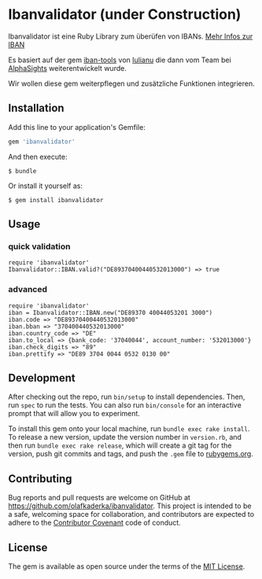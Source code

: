 # Ibanvalidator (under Construction)

Ibanvalidator ist eine Ruby Library zum überüfen von IBANs. [Mehr Infos zur IBAN](https://de.wikipedia.org/wiki/IBAN)

Es basiert auf der gem [iban-tools](http://github.com/iulianu/iban-tools) von [Iulianu](http://github.com/iulianu) die dann vom Team
bei [AlphaSights](https://engineering.alphasights.com) weiterentwickelt wurde.

Wir wollen diese gem weiterpflegen und zusätzliche Funktionen integrieren.


## Installation

Add this line to your application's Gemfile:

```ruby
gem 'ibanvalidator'
```

And then execute:

    $ bundle

Or install it yourself as:

    $ gem install ibanvalidator

## Usage

### quick validation
	require 'ibanvalidator'
	Ibanvalidator::IBAN.valid?("DE89370400440532013000") => true

### advanced
	require 'ibanvalidator'
	iban = Ibanvalidator::IBAN.new("DE89370 40044053201 3000")
	iban.code => "DE89370400440532013000"
	iban.bban => "370400440532013000"
	iban.country_code => "DE"
	iban.to_local => {bank_code: '37040044', account_number: '532013000'}
	iban.check_digits => "89"
	iban.prettify => "DE89 3704 0044 0532 0130 00"
	

## Development

After checking out the repo, run `bin/setup` to install dependencies. Then, run `spec` to run the tests. You can also run `bin/console` for an interactive prompt that will allow you to experiment.

To install this gem onto your local machine, run `bundle exec rake install`. To release a new version, update the version number in `version.rb`, and then run `bundle exec rake release`, which will create a git tag for the version, push git commits and tags, and push the `.gem` file to [rubygems.org](https://rubygems.org).

## Contributing

Bug reports and pull requests are welcome on GitHub at https://github.com/olafkaderka/ibanvalidator. This project is intended to be a safe, welcoming space for collaboration, and contributors are expected to adhere to the [Contributor Covenant](http://contributor-covenant.org) code of conduct.

## License

The gem is available as open source under the terms of the [MIT License](http://opensource.org/licenses/MIT).


